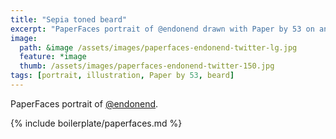 ```yaml
---
title: "Sepia toned beard"
excerpt: "PaperFaces portrait of @endonend drawn with Paper by 53 on an iPad."
image: 
  path: &image /assets/images/paperfaces-endonend-twitter-lg.jpg 
  feature: *image
  thumb: /assets/images/paperfaces-endonend-twitter-150.jpg
tags: [portrait, illustration, Paper by 53, beard]
---
```


PaperFaces portrait of [@endonend](http://twitter.com/endonend).

{% include boilerplate/paperfaces.md %}